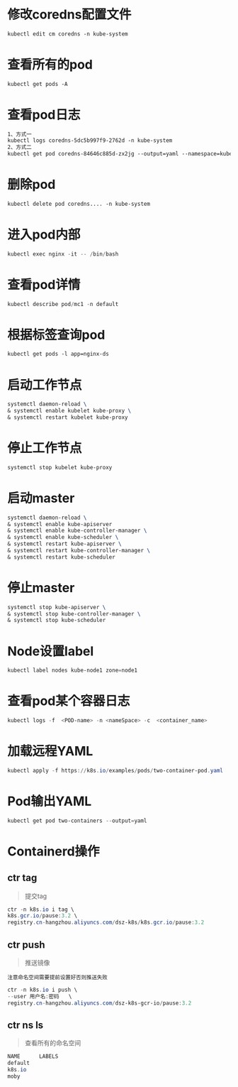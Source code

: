 # 修改coredns配置文件
```tex
kubectl edit cm coredns -n kube-system
```

# 查看所有的pod
```tex
kubectl get pods -A
```

# 查看pod日志
```tex
1、方式一
kubectl logs coredns-5dc5b997f9-2762d -n kube-system
2、方式二
kubectl get pod coredns-84646c885d-zx2jg --output=yaml --namespace=kube-system
```

# 删除pod
```tex
kubectl delete pod coredns.... -n kube-system
```

# 进入pod内部
```powershell
kubectl exec nginx -it -- /bin/bash
```

# 查看pod详情

```powershell
kubectl describe pod/mc1 -n default
```

# 根据标签查询pod
```tex
kubectl get pods -l app=nginx-ds
```

# 启动工作节点
```tex
systemctl daemon-reload \
& systemctl enable kubelet kube-proxy \
& systemctl restart kubelet kube-proxy
```


# 停止工作节点
```tex
systemctl stop kubelet kube-proxy
```

# 启动master
```tex
systemctl daemon-reload \
& systemctl enable kube-apiserver 
& systemctl enable kube-controller-manager \ 
& systemctl enable kube-scheduler \
& systemctl restart kube-apiserver \
& systemctl restart kube-controller-manager \
& systemctl restart kube-scheduler
```


# 停止master
```tex
systemctl stop kube-apiserver \
& systemctl stop kube-controller-manager \
& systemctl stop kube-scheduler
```

# Node设置label

```powershell
kubectl label nodes kube-node1 zone=node1
```

# 查看pod某个容器日志

```powershell
kubectl logs -f  <POD-name> -n <nameSpace> -c  <container_name> 
```

# 加载远程YAML

```powershell
kubectl apply -f https://k8s.io/examples/pods/two-container-pod.yaml
```

# Pod输出YAML

```powershell
kubectl get pod two-containers --output=yaml
```

# Containerd操作

## ctr tag

> 提交tag

```powershell
ctr -n k8s.io i tag \
k8s.gcr.io/pause:3.2 \
registry.cn-hangzhou.aliyuncs.com/dsz-k8s/k8s.gcr.io/pause:3.2
```

##  ctr push

> 推送镜像

`注意命名空间需要提前设置好否则推送失败`

```powershell
ctr -n k8s.io i push \
--user 用户名:密码   \
registry.cn-hangzhou.aliyuncs.com/dsz-k8s-gcr-io/pause:3.2
```

## ctr ns ls 

> 查看所有的命名空间

```powershell
NAME      LABELS 
default        
k8s.io         
moby 
```







